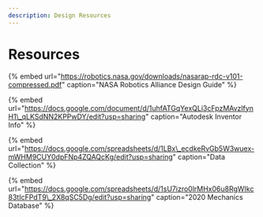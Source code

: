 ```yaml
---
description: Design Resources
---
```


# Resources

{% embed url="https://robotics.nasa.gov/downloads/nasarap-rdc-v101-compressed.pdf" caption="NASA Robotics Alliance Design Guide" %}

{% embed url="https://docs.google.com/document/d/1uhfATGqYexQLi3cFpzMAvzlfynH1\_qLKSdNN2KPPwDY/edit?usp=sharing" caption="Autodesk Inventor Info" %}

{% embed url="https://docs.google.com/spreadsheets/d/1LBx\_ecdkeRvGb5W3wuex-mWHM9CUY0dpFNp4ZQAQcKg/edit?usp=sharing" caption="Data Collection" %}

{% embed url="https://docs.google.com/spreadsheets/d/1sU7izro0lrMHx06u8RgWIkc83tIcFPdT9\_2X8qSC5Dg/edit?usp=sharing" caption="2020 Mechanics Database" %}







